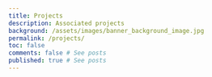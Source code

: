 ```yaml
---
title: Projects
description: Associated projects
background: /assets/images/banner_background_image.jpg
permalink: /projects/
toc: false
comments: false # See posts
published: true # See posts
---
```

